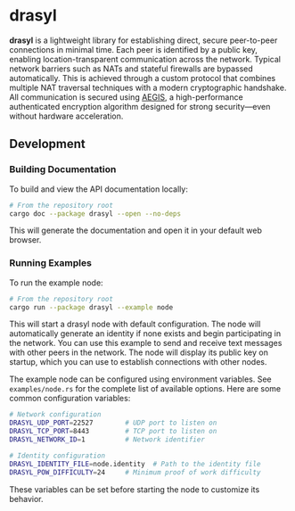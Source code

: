# drasyl

**drasyl** is a lightweight library for establishing direct, secure peer-to-peer connections in minimal time. Each peer is identified by a public key, enabling location-transparent communication across the network. Typical network barriers such as NATs and stateful firewalls are bypassed automatically. This is achieved through a custom protocol that combines multiple NAT traversal techniques with a modern cryptographic handshake. All communication is secured using [AEGIS](https://datatracker.ietf.org/doc/draft-irtf-cfrg-aegis-aead/), a high-performance authenticated encryption algorithm designed for strong security—even without hardware acceleration.

## Development

### Building Documentation

To build and view the API documentation locally:

```bash
# From the repository root
cargo doc --package drasyl --open --no-deps
```

This will generate the documentation and open it in your default web browser.

### Running Examples

To run the example node:

```bash
# From the repository root
cargo run --package drasyl --example node
```

This will start a drasyl node with default configuration. The node will automatically generate an identity if none exists and begin participating in the network. You can use this example to send and receive text messages with other peers in the network. The node will display its public key on startup, which you can use to establish connections with other nodes.

The example node can be configured using environment variables. See `examples/node.rs` for the complete list of available options. Here are some common configuration variables:

```bash
# Network configuration
DRASYL_UDP_PORT=22527        # UDP port to listen on
DRASYL_TCP_PORT=8443         # TCP port to listen on
DRASYL_NETWORK_ID=1          # Network identifier

# Identity configuration
DRASYL_IDENTITY_FILE=node.identity  # Path to the identity file
DRASYL_POW_DIFFICULTY=24     # Minimum proof of work difficulty
```

These variables can be set before starting the node to customize its behavior.